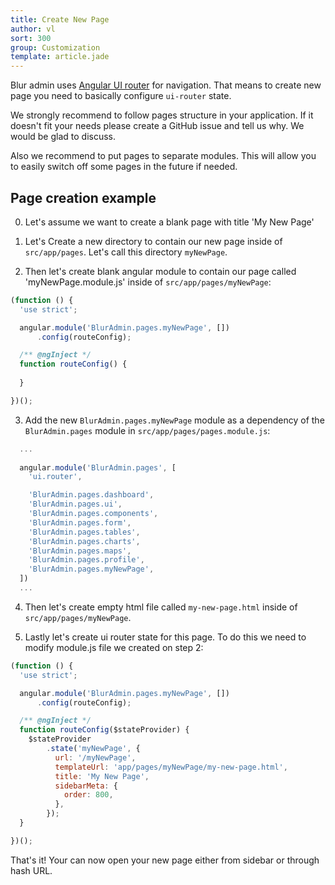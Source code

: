 ```yaml
---
title: Create New Page
author: vl
sort: 300
group: Customization
template: article.jade
---
```


Blur admin uses [Angular UI router](https://github.com/angular-ui/ui-router) for navigation. 
That means to create new page you need to basically configure `ui-router` state.

We strongly recommend to follow pages structure in your application. 
If it doesn't fit your needs please create a GitHub issue and tell us why. We would be glad to discuss. 

Also we recommend to put pages to separate modules. 
This will allow you to easily switch off some pages in the future if needed.

## Page creation example

0) Let's assume we want to create a blank page with title 'My New Page'

1) Let's Create a new directory to contain our new page inside of `src/app/pages`. Let's call this directory `myNewPage`.

2) Then let's create blank angular module to contain our page called 'myNewPage.module.js' inside of `src/app/pages/myNewPage`:

```javascript
(function () {
  'use strict';

  angular.module('BlurAdmin.pages.myNewPage', [])
      .config(routeConfig);

  /** @ngInject */
  function routeConfig() {
   
  }

})();
```

3) Add the new `BlurAdmin.pages.myNewPage` module as a dependency of the `BlurAdmin.pages` module in `src/app/pages/pages.module.js`:

```javascript
  ...
  
  angular.module('BlurAdmin.pages', [
    'ui.router',

    'BlurAdmin.pages.dashboard',
    'BlurAdmin.pages.ui',
    'BlurAdmin.pages.components',
    'BlurAdmin.pages.form',
    'BlurAdmin.pages.tables',
    'BlurAdmin.pages.charts',
    'BlurAdmin.pages.maps',
    'BlurAdmin.pages.profile',
    'BlurAdmin.pages.myNewPage',
  ])
  ...

```

4) Then let's create empty html file called `my-new-page.html` inside of `src/app/pages/myNewPage`.

5) Lastly let's create ui router state for this page. To do this we need to modify module.js file we created on step 2:
```javascript
(function () {
  'use strict';

  angular.module('BlurAdmin.pages.myNewPage', [])
      .config(routeConfig);

  /** @ngInject */
  function routeConfig($stateProvider) {
    $stateProvider
        .state('myNewPage', {
          url: '/myNewPage',
          templateUrl: 'app/pages/myNewPage/my-new-page.html',
          title: 'My New Page',
          sidebarMeta: {
            order: 800,
          },
        });
  }

})();
```

That's it! Your can now open your new page either from sidebar or through hash URL.

